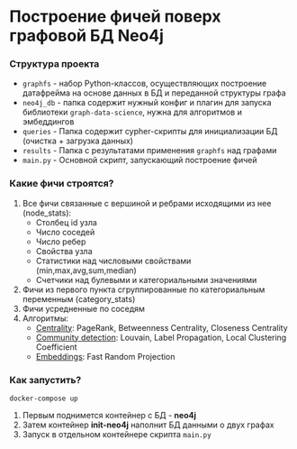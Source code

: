 # Построение фичей поверх графовой БД Neo4j

### Структура проекта

- `graphfs` - набор Python-классов, осуществляющих построение датафрейма на основе данных в БД и переданной структуры графа
- `neo4j_db` - папка содержит нужный конфиг и плагин для запуска библиотеки `graph-data-science`, нужна для алгоритмов и эмбеддингов
- `queries` - Папка содержит cypher-скрипты для инициализации БД (очистка + загрузка данных)
- `results` - Папка с результатами применения `graphfs` над графами
- `main.py` - Основной скрипт, запускающий построение фичей 

### Какие фичи строятся?

1. Все фичи связанные с вершиной и ребрами исходящими из нее (node_stats):
    - Столбец id узла
    - Число соседей
    - Число ребер
    - Свойства узла
    - Статистики над числовыми свойствами (min,max,avg,sum,median)
    - Счетчики над булевыми и категориальными значениями
2. Фичи из первого пункта сгруппированные по категориальным переменным (category_stats)
3. Фичи усредненные по соседям
4. Алгоритмы:
    - [Centrality](https://neo4j.com/docs/graph-data-science/current/algorithms/centrality/): PageRank, Betweenness Centrality, Closeness Centrality
    - [Community detection](https://neo4j.com/docs/graph-data-science/current/algorithms/community/): Louvain, Label Propagation, Local Clustering Coefficient
    - [Embeddings](https://neo4j.com/docs/graph-data-science/current/machine-learning/node-embeddings/): Fast Random Projection

### Как запустить?

`docker-compose up`

1. Первым поднимется контейнер с БД - **neo4j**
2. Затем контейнер **init-neo4j** наполнит БД данными о двух графах
3. Запуск в отдельном контейнере скрипта `main.py`